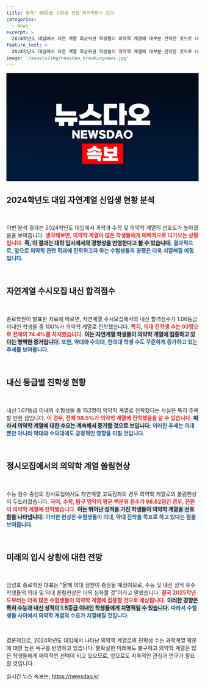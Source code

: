 ```yaml
---
title: 충격! 06등급 수험생 전원 의치약한수 갔다
categories:
  - News
excerpt: >
  2024학년도 대입에서 자연 계열 최상위권 학생들이 의약학 계열에 대부분 진학한 것으로 나타났다. 의대 정원 증원에 따른 쏠림 현상이 심화될 것으로 전망되며, 이공 계열로 진학한 수험생은 극소수에 불과하다.
feature_text: >
  2024학년도 대입에서 자연 계열 최상위권 학생들이 의약학 계열에 대부분 진학한 것으로 나타났다. 의대 정원 증원에 따른 쏠림 현상이 심화될 것으로 전망되며, 이공 계열로 진학한 수험생은 극소수에 불과하다.
image: '/assets/img/newsdao_breakingnews.jpg'
---
```


<p><img src="/assets/img/newsdao_breakingnews.jpg" alt="flaretime 속보" /></p>

<h2 data-ke-size="size26">2024학년도 대입 자연계열 신입생 현황 분석</h2>

<p data-ke-size="size16">&nbsp;</p>

<p>이번 분석 결과는 2024학년도 대입에서 과학과 수학 및 의약학 계열의 선호도가 높아졌음을 보여줍니다. <b><span style="color: #ee2323;">생각해보면, 의약학 계열이 많은 학생들에게 매력적으로 다가오는 상황입니다.</span></b> <b><span style="background-color: #21538527;">즉, 이 결과는 대학 입시에서의 경향성을 반영한다고 볼 수 있습니다.</span></b> <b><span style="color: #1a5490;">결과적으로, 앞으로 의약학 관련 학과에 진학하고자 하는 수험생들의 경쟁은 더욱 치열해질 예정입니다.</span></b> </p>

<p data-ke-size="size16">&nbsp;</p>

<h2 data-ke-size="size26">자연계열 수시모집 내신 합격점수</h2>

<p data-ke-size="size16">&nbsp;</p>

<p>종로학원이 발표한 자료에 따르면, 자연계열 수시모집에서의 내신 합격점수가 1.06등급 이내인 학생들 중 100%가 의약학 계열로 진학했습니다. <b><span style="color: #ee2323;">특히, 의대 진학생 수는 93명으로 전체의 74.4%를 차지했습니다.</span></b> <b><span style="background-color: #21538527;">이는 자연계열 학생들이 의약학 계열에 집중하고 있다는 명백한 증거입니다.</span></b> <b><span style="color: #1a5490;">또한, 약대와 수의대, 한의대 학생 수도 꾸준하게 증가하고 있는 추세를 보여줍니다.</span></b> </p>

<p data-ke-size="size16">&nbsp;</p>

<h2 data-ke-size="size26">내신 등급별 진학생 현황</h2>

<p data-ke-size="size16">&nbsp;</p>

<p>내신 1.07등급 이내의 수험생들 중 153명이 의약학 계열로 진학했다는 사실은 특히 주목할 만한 점입니다. <b><span style="color: #ee2323;">이 경우, 전체 98.5%가 의약학 계열에 진학했음을 알 수 있습니다.</span></b> <b><span style="background-color: #21538527;">따라서 의약학 계열에 대한 수요는 계속해서 증가할 것으로 보입니다.</span></b> <b><span style="color: #1a5490;">이러한 추세는 의대뿐만 아니라 약대와 수의대에도 긍정적인 영향을 미칠 것입니다.</span></b> </p>

<p data-ke-size="size16">&nbsp;</p>

<h2 data-ke-size="size26">정시모집에서의 의약학 계열 쏠림현상</h2>

<p data-ke-size="size16">&nbsp;</p>

<p>수능 점수 중심의 정시모집에서도 자연계열 고득점자의 경우 의약학 계열로의 쏠림현상이 두드러졌습니다. <b><span style="color: #ee2323;">국어, 수학, 탐구 영역의 평균 백분위 점수가 98.62점인 경우, 전원이 의약학 계열에 진학했습니다.</span></b> <b><span style="background-color: #21538527;">이는 뛰어난 성적을 가진 학생들이 의약학 계열을 선호함을 나타냅니다.</span></b> <b><span style="color: #1a5490;">이러한 현상은 수험생들이 의대, 약대 진학을 목표로 하고 있다는 점을 보여줍니다.</span></b> </p>

<p data-ke-size="size16">&nbsp;</p>

<h2 data-ke-size="size26">미래의 입시 상황에 대한 전망</h2>

<p data-ke-size="size16">&nbsp;</p>

<p>임성호 종로학원 대표는 “올해 의대 정원이 증원될 예정이므로, 수능 및 내신 성적 우수 학생들의 의대 및 약대 쏠림현상은 더욱 심화할 것”이라고 말했습니다. <b><span style="color: #ee2323;">결국 2025학년도부터는 더욱 많은 수험생들이 의약학 계열에 집중할 것으로 예상됩니다.</span></b> <b><span style="background-color: #21538527;">이러한 경향은 특히 수능과 내신 성적이 1.5등급 이내인 학생들에게 치명적일 수 있습니다.</span></b> <b><span style="color: #1a5490;">따라서 수험생들 사이에서 의약학 계열의 수요가 치열해질 것입니다.</span></b> </p>

<p data-ke-size="size16">&nbsp;</p>

<p>결론적으로, 2024학년도 대입에서 나타난 의약학 계열로의 진학생 수는 과학계열 학문에 대한 높은 욕구를 반영하고 있습니다. 불확실한 미래에도 불구하고 의약학 계열은 많은 학생들에게 매력적인 선택이 되고 있으므로, 앞으로도 지속적인 관심과 연구가 필요할 것입니다.</p>
실시간 뉴스 속보는, <a href="https://newsdao.kr" rel="dofollow">https://newsdao.kr</a>


